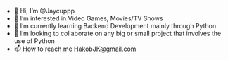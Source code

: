 - 👋 Hi, I’m @Jaycuppp
- 👀 I’m interested in Video Games, Movies/TV Shows
- 🌱 I’m currently learning Backend Development mainly through Python
- 💞️ I’m looking to collaborate on any big or small project that involves the use of Python
- 📫 How to reach me HakobJK@gmail.com

<!---
Jaycuppp/Jaycuppp is a ✨ special ✨ repository because its `README.md` (this file) appears on your GitHub profile.
You can click the Preview link to take a look at your changes.
--->
